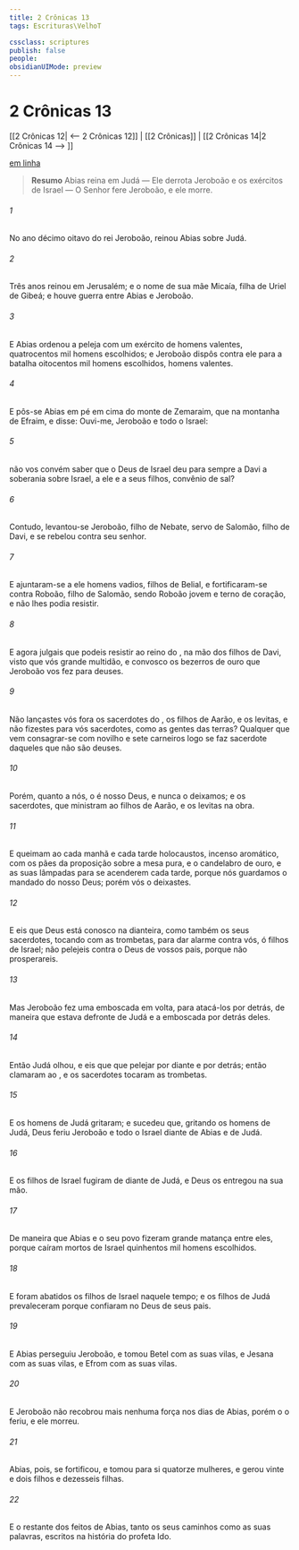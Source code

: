 ```yaml
---
title: 2 Crônicas 13
tags: Escrituras\VelhoT

cssclass: scriptures
publish: false
people:
obsidianUIMode: preview
---
```


# 2 Crônicas 13
[[2 Crônicas 12| <-- 2 Crônicas 12]] | [[2 Crônicas]] | [[2 Crônicas 14|2 Crônicas 14 --> ]]

[em linha](https://churchofjesuschrist.org/study/scriptures/ot/2-chr/13?lang=por)

> __Resumo__
Abias reina em Judá — Ele derrota Jeroboão e os exércitos de Israel — O Senhor fere Jeroboão, e ele morre.

###### 1 
No ano décimo oitavo do rei Jeroboão, reinou Abias sobre Judá.

###### 2 
Três anos reinou em Jerusalém; e  o nome de sua mãe Micaía, filha de Uriel de Gibeá; e houve guerra entre Abias e Jeroboão.

###### 3 
E Abias ordenou a peleja com um exército de homens valentes,  quatrocentos mil homens escolhidos; e Jeroboão dispôs contra ele para a batalha oitocentos mil homens escolhidos,  homens valentes.

###### 4 
E pôs-se Abias em pé em cima do monte de Zemaraim, que  na montanha de Efraim, e disse: Ouvi-me, Jeroboão e todo o Israel:

###### 5 
 não vos convém saber que o  Deus de Israel deu para sempre a Davi a soberania sobre Israel, a ele e a seus filhos,  convênio de sal?

###### 6 
Contudo, levantou-se Jeroboão, filho de Nebate, servo de Salomão, filho de Davi, e se rebelou contra seu senhor.

###### 7 
E ajuntaram-se a ele homens vadios, filhos de Belial, e fortificaram-se contra Roboão, filho de Salomão, sendo Roboão  jovem e terno de coração, e não lhes podia resistir.

###### 8 
E agora julgais que podeis resistir ao reino do ,  na mão dos filhos de Davi, visto que  vós  grande multidão, e  convosco os bezerros de ouro que Jeroboão vos fez para deuses.

###### 9 
Não lançastes vós fora os sacerdotes do , os filhos de Aarão, e os levitas, e não fizestes para vós sacerdotes, como as gentes das  terras? Qualquer que vem consagrar-se com  novilho e sete carneiros logo se faz sacerdote daqueles que não são deuses.

###### 10 
Porém, quanto a nós, o  é nosso Deus, e nunca o deixamos; e os sacerdotes, que ministram ao   filhos de Aarão, e os levitas  na  obra.

###### 11 
E queimam ao  cada manhã e cada tarde holocaustos, incenso aromático, com os pães da proposição sobre a mesa pura, e o candelabro de ouro, e as suas lâmpadas para se acenderem cada tarde, porque nós guardamos o mandado do  nosso Deus; porém vós o deixastes.

###### 12 
E eis que Deus está conosco na dianteira, como também os seus sacerdotes, tocando com as trombetas, para dar alarme contra vós, ó filhos de Israel; não pelejeis contra o  Deus de vossos pais, porque não prosperareis.

###### 13 
Mas Jeroboão fez uma emboscada em volta, para atacá-los por detrás, de maneira que estava defronte de Judá e a emboscada por detrás deles.

###### 14 
Então Judá olhou, e eis que  que pelejar por diante e por detrás; então clamaram ao , e os sacerdotes tocaram as trombetas.

###### 15 
E os homens de Judá gritaram; e sucedeu que, gritando os homens de Judá, Deus feriu Jeroboão e todo o Israel diante de Abias e de Judá.

###### 16 
E os filhos de Israel fugiram de diante de Judá, e Deus os entregou na sua mão.

###### 17 
De maneira que Abias e o seu povo fizeram grande matança entre eles, porque caíram mortos de Israel quinhentos mil homens escolhidos.

###### 18 
E foram abatidos os filhos de Israel naquele tempo; e os filhos de Judá prevaleceram porque confiaram no  Deus de seus pais.

###### 19 
E Abias perseguiu Jeroboão, e tomou Betel com as suas vilas, e Jesana com as suas vilas, e Efrom com as suas vilas.

###### 20 
E Jeroboão não recobrou mais nenhuma força nos dias de Abias, porém o  o feriu, e ele morreu.

###### 21 
Abias, pois, se fortificou, e tomou para si quatorze mulheres, e gerou vinte e dois filhos e dezesseis filhas.

###### 22 
E o restante dos feitos de Abias, tanto os seus caminhos como as suas palavras,  escritos na história do profeta Ido.

